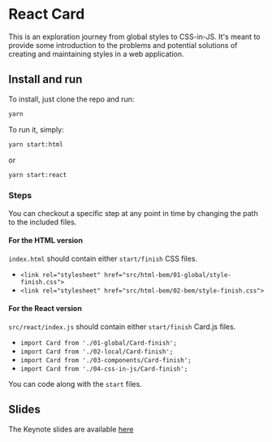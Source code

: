 # React Card

This is an exploration journey from global styles to CSS-in-JS. It's meant to provide some introduction to the problems and potential solutions of creating and maintaining styles in a web application.

## Install and run

To install, just clone the repo and run:

```sh
yarn
```

To run it, simply:

```sh
yarn start:html
```

or

```sh
yarn start:react
```

### Steps

You can checkout a specific step at any point in time by changing the path to the included files.

#### For the HTML version

`index.html` should contain either `start/finish` CSS files.

- `<link rel="stylesheet" href="src/html-bem/01-global/style-finish.css">`
- `<link rel="stylesheet" href="src/html-bem/02-bem/style-finish.css">`

#### For the React version

`src/react/index.js` should contain either `start/finish` Card.js files.

- `import Card from './01-global/Card-finish';`
- `import Card from './02-local/Card-finish';`
- `import Card from './03-components/Card-finish';`
- `import Card from './04-css-in-js/Card-finish';`

You can code along with the `start` files.

## Slides

The Keynote slides are available [here](https://www.icloud.com/keynote/0fY6YnOqSmTO4L-V2lSeSSASg#ReactJS-Deadth-by-1000-selectors)
